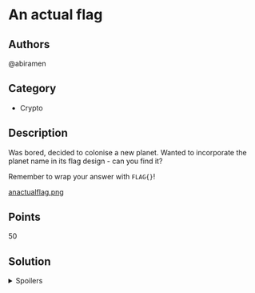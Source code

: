 # An actual flag

## Authors
@abiramen

## Category
- Crypto

## Description
Was bored, decided to colonise a new planet. Wanted to incorporate the planet name in its flag design - can you find it?

Remember to wrap your answer with `FLAG{}`!

[anactualflag.png](https://github.com/abiramen/2021-compclub-summer-ctf/blob/main/crypto/an-actual-flag/_ctfd/files/anactualflag.png)

## Points
50

## Solution

<details>
<summary>Spoilers</summary>

### Walkthrough

Typically with an image challenge, I would go through
- Metadata (basically non-existent with PNG files)
- Photoshop levels (and other adjustments)
- Steganography
- Hexdump (checking through the raw bytes in the file for any anomaly, but not typical in a beginner's CTF of this level).

It's certainly worth checking through these if everything else fails, but this is a crypto challenge, not a forensics challenge. The wording of the challenge also suggests that the name being hidden in the flag is intrisic to the flag design itself, and not the file.

At this point, we can analyse the colours in the image - there are three of them:

- #486163
- #6b746f
- #706961

It's worth noting this image looks really dull. Breaking each of the colours into their subpixels (or bytes):

- 48 61 63
- 6b 74 6f
- 70 69 61

We can see that none of the bytes are greater than 7F, which is equal to 127 in decimal. This suggests that the colours may be being used to encode ASCII values.

If we convert each byte to their corresponding ASCII values (remember to use the hexadecimal column on the ASCII table), we get

- H a c
- K t o
- P i a

revealing the flag.

### Flag
FLAG{Hacktopia}

